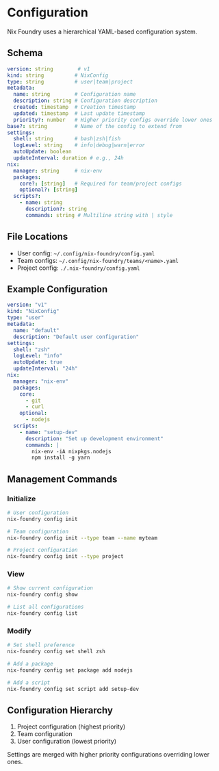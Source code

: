 # Configuration

Nix Foundry uses a hierarchical YAML-based configuration system.

## Schema

```yaml
version: string        # v1
kind: string          # NixConfig
type: string          # user|team|project
metadata:
  name: string        # Configuration name
  description: string # Configuration description
  created: timestamp  # Creation timestamp
  updated: timestamp  # Last update timestamp
  priority?: number   # Higher priority configs override lower ones
base?: string         # Name of the config to extend from
settings:
  shell: string       # bash|zsh|fish
  logLevel: string    # info|debug|warn|error
  autoUpdate: boolean
  updateInterval: duration # e.g., 24h
nix:
  manager: string     # nix-env
  packages:
    core?: [string]   # Required for team/project configs
    optional?: [string]
  scripts?:
    - name: string
      description?: string
      commands: string # Multiline string with | style
```

## File Locations

- User config: `~/.config/nix-foundry/config.yaml`
- Team configs: `~/.config/nix-foundry/teams/<name>.yaml`
- Project config: `./.nix-foundry/config.yaml`

## Example Configuration

```yaml
version: "v1"
kind: "NixConfig"
type: "user"
metadata:
  name: "default"
  description: "Default user configuration"
settings:
  shell: "zsh"
  logLevel: "info"
  autoUpdate: true
  updateInterval: "24h"
nix:
  manager: "nix-env"
  packages:
    core:
      - git
      - curl
    optional:
      - nodejs
  scripts:
    - name: "setup-dev"
      description: "Set up development environment"
      commands: |
        nix-env -iA nixpkgs.nodejs
        npm install -g yarn
```

## Management Commands

### Initialize

```bash
# User configuration
nix-foundry config init

# Team configuration
nix-foundry config init --type team --name myteam

# Project configuration
nix-foundry config init --type project
```

### View

```bash
# Show current configuration
nix-foundry config show

# List all configurations
nix-foundry config list
```

### Modify

```bash
# Set shell preference
nix-foundry config set shell zsh

# Add a package
nix-foundry config set package add nodejs

# Add a script
nix-foundry config set script add setup-dev
```

## Configuration Hierarchy

1. Project configuration (highest priority)
2. Team configuration
3. User configuration (lowest priority)

Settings are merged with higher priority configurations overriding lower ones.
